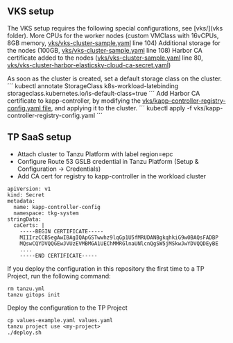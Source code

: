 ## VKS setup

The VKS setup requires the following special configurations, see [vks/](vks folder).
More CPUs for the worker nodes (custom VMClass with 16vCPUs, 8GB memory, [vks/vks-cluster-sample.yaml](vks/vks-cluster-sample.yaml) line 104)
Additional storage for the nodes (100GB, [vks/vks-cluster-sample.yaml](vks/vks-cluster-sample.yaml) line 108)
Harbor CA certificate added to the nodes ([vks/vks-cluster-sample.yaml](vks/vks-cluster-sample.yaml) line 80, [vks/vks-cluster-harbor-elasticsky-cloud-ca-secret.yaml](vks/vks-cluster-harbor-elasticsky-cloud-ca-secret.yaml))

As soon as the cluster is created, set a default storage class on the cluster.
´´´
kubectl annotate StorageClass k8s-workload-latebinding storageclass.kubernetes.io/is-default-class=true
´´´
Add Harbor CA certificate to kapp-controller, by modifying the [vks/kapp-controller-registry-config.yaml file](vks/kapp-controller-registry-config.yaml), and applying it to the cluster.
´´´
kubectl apply -f vks/kapp-controller-registry-config.yaml
´´´

## TP SaaS setup
- Attach cluster to Tanzu Platform with label region=epc
- Configure Route 53 GSLB credential in Tanzu Platform (Setup & Configuration -> Credentials)
- Add CA cert for registry to kapp-controller in the workload cluster
```
apiVersion: v1
kind: Secret
metadata:
  name: kapp-controller-config
  namespace: tkg-system
stringData:
  caCerts: |
    -----BEGIN CERTIFICATE-----
    MIIIrzCCB5egAwIBAgIQApGSTwwhz9lqGp1U5fMRUDANBgkqhkiG9w0BAQsFADBP
    MQswCQYDVQQGEwJVUzEVMBMGA1UEChMMRGlnaUNlcnQgSW5jMSkwJwYDVQQDEyBE
    ....
    -----END CERTIFICATE----- 
```


If you deploy the configuration in this repository the first time to a TP Project, run the following command:
```
rm tanzu.yml
tanzu gitops init
```

Deploy the configuration to the TP Project
```
cp values-example.yaml values.yaml
tanzu project use <my-project>
./deploy.sh
```
